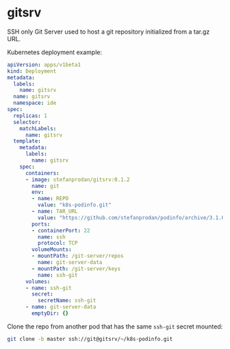 # gitsrv

SSH only Git Server used to host a git repository initialized from a tar.gz URL.

Kubernetes deployment example:

```yaml
apiVersion: apps/v1beta1
kind: Deployment
metadata:
  labels:
    name: gitsrv
  name: gitsrv
  namespace: ide
spec:
  replicas: 1
  selector:
    matchLabels:
      name: gitsrv
  template:
    metadata:
      labels:
        name: gitsrv
    spec:
      containers:
      - image: stefanprodan/gitsrv:0.1.2
        name: git
        env:
        - name: REPO
          value: "k8s-podinfo.git"
        - name: TAR_URL
          value: "https://github.com/stefanprodan/podinfo/archive/3.1.0.tar.gz"
        ports:
        - containerPort: 22
          name: ssh
          protocol: TCP
        volumeMounts:
        - mountPath: /git-server/repos
          name: git-server-data
        - mountPath: /git-server/keys
          name: ssh-git
      volumes:
      - name: ssh-git
        secret:
          secretName: ssh-git
      - name: git-server-data
        emptyDir: {}
```

Clone the repo from another pod that has the same `ssh-git` secret mounted:

```bash
git clone -b master ssh://git@gitsrv/~/k8s-podinfo.git
```

